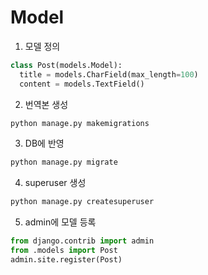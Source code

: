 # Model

1. 모델 정의 
```python
class Post(models.Model):
  title = models.CharField(max_length=100)
  content = models.TextField()
```
2. 번역본 생성 
```bash
python manage.py makemigrations
```

3. DB에 반영
```bash
python manage.py migrate
```

4. superuser 생성 
```bash
python manage.py createsuperuser
```

5. admin에 모델 등록 
```python
from django.contrib import admin
from .models import Post
admin.site.register(Post)
```